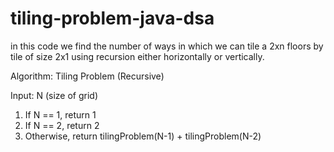 # tiling-problem-java-dsa
 in this code we find the number of ways in which we can tile a 2xn floors by tile of size 2x1 using recursion either horizontally or vertically.

Algorithm: Tiling Problem (Recursive)

Input: N (size of grid)

1. If N == 1, return 1
2. If N == 2, return 2
3. Otherwise, return tilingProblem(N-1) + tilingProblem(N-2)
```